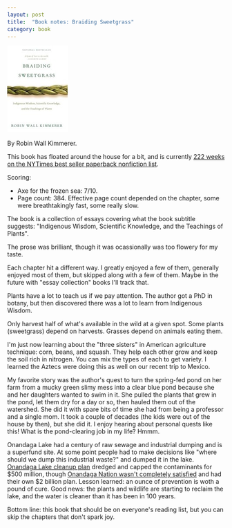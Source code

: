 ```yaml
---
layout: post
title:  "Book notes: Braiding Sweetgrass"
category: book
---
```


![Book cover](/assets/braiding-sweetgrass.jpg)

By Robin Wall Kimmerer.

This book has floated around the house for a bit, and is currently [222 weeks on the NYTimes best seller paperback nonfiction list](https://www.nytimes.com/books/best-sellers/).

Scoring:
* Axe for the frozen sea: 7/10.
* Page count: 384. Effective page count depended on the chapter, some were breathtakingly fast, some really slow.

The book is a collection of essays covering what the book subtitle suggests: "Indigenous Wisdom, Scientific Knowledge, and the Teachings of Plants".

The prose was brilliant, though it was ocassionally was too flowery for my taste.

Each chapter hit a different way. I greatly enjoyed a few of them, generally enjoyed most of them, but skipped along with a few of them. Maybe in the future with "essay collection" books I'll track that.

Plants have a lot to teach us if we pay attention. The author got a PhD in botany, but then discovered there was a lot to learn from Indigenous Wisdom.

Only harvest half of what's available in the wild at a given spot. Some plants (sweetgrass) depend on harvests. Grasses depend on animals eating them.

I'm just now learning about the "three sisters" in American agriculture technique: corn, beans, and squash. They help each other grow and keep the soil rich in nitrogen. You can mix the types of each to get variety. I learned the Aztecs were doing this as well on our recent trip to Mexico.

My favorite story was the author's quest to turn the spring-fed pond on her farm from a mucky green slimy mess into a clear blue pond because she and her daughters wanted to swim in it. She pulled the plants that grew in the pond, let them dry for a day or so, then hauled them out of the watershed. She did it with spare bits of time she had from being a professor and a single mom. It took a couple of decades (the kids were out of the house by then), but she did it. I enjoy hearing about personal quests like this! What is the pond-clearing job in my life? Hmmm.

Onandaga Lake had a century of raw sewage and industrial dumping and is a superfund site. At some point people had to make decisions like "where should we dump this industrial waste?" and dumped it in the lake. [Onandaga Lake cleanup plan](http://www.lakecleanup.com/about-the-cleanup/) dredged and capped the contaminants for $500 million, though [Onandaga Nation wasn't completely satisfied](https://www.onondaganation.org/land-rights/the-onondaga-lake-cleanup-plan/) and had their own $2 billion plan. Lesson learned: an ounce of prevention is woth a pound of cure. Good news: the plants and wildlife are starting to reclaim the lake, and the water is cleaner than it has been in 100 years.

Bottom line: this book that should be on everyone's reading list, but you can skip the chapters that don't spark joy.
